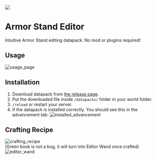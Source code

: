 [![](https://i.imgur.com/lvZZouy.png)](https://discord.gg/56ySADc)

# Armor Stand Editor
Intuitive Armor Stand editing datapack. No mod or plugins required!

## Usage
![usage_page](https://i.imgur.com/wibI0H2.png)

## Installation
1. Download datapack from [the release page](https://github.com/oOBoomberOo/armor_stand_editor/releases).
2. Put the downloaded file inside `/datapacks/` folder in your world folder.
3. `/reload` or restart your server.
4. If the datapack is installed correctly. You should see this in the advancement tab: ![installed_advancement](https://i.imgur.com/pSmdlgr.png)

## Crafting Recipe
![crafting_recipe](https://i.imgur.com/cAJBSeY.png)  
(Green book is not a bug, it will turn into Editor Wand once crafted)  
![editor_wand](https://i.imgur.com/owhLYvt.png)
